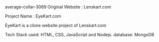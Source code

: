 average-collar-3069
Original Website : Lenskart.com

Project Name : EyeKart.com

EyeKart is a clone website project of Lenskart.com

Tech Stack used: HTML, CSS, JavaScript and Nodejs.
database: MongoDB
